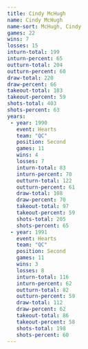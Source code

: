 ```yaml
---
title: Cindy McHugh
name: Cindy McHugh
name-sort: McHugh, Cindy
games: 22
wins: 7
losses: 15
inturn-total: 199
inturn-percent: 65
outturn-total: 204
outturn-percent: 60
draw-total: 220
draw-percent: 66
takeout-total: 183
takeout-percent: 59
shots-total: 403
shots-percent: 63
years:
 - year: 1990
   event: Hearts
   team: "QC"
   position: Second
   games: 11
   wins: 4
   losses: 7
   inturn-total: 83
   inturn-percent: 70
   outturn-total: 122
   outturn-percent: 61
   draw-total: 108
   draw-percent: 70
   takeout-total: 97
   takeout-percent: 59
   shots-total: 205
   shots-percent: 65
 - year: 1991
   event: Hearts
   team: "QC"
   position: Second
   games: 11
   wins: 3
   losses: 8
   inturn-total: 116
   inturn-percent: 62
   outturn-total: 82
   outturn-percent: 59
   draw-total: 112
   draw-percent: 62
   takeout-total: 86
   takeout-percent: 58
   shots-total: 198
   shots-percent: 60
---
```

